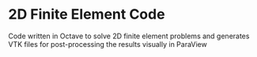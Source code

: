 # 2D Finite Element Code
Code written in Octave to solve 2D finite element problems and generates VTK files for post-processing the results visually in ParaView
